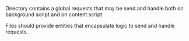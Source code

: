 Directory contains a global requests that may be send and handle both on background script and on content script

Files should provide entities that encapsulate logic to send and handle requests.
